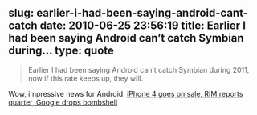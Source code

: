 slug: earlier-i-had-been-saying-android-cant-catch
date: 2010-06-25 23:56:19
title: Earlier I had been saying Android can’t catch Symbian during...
type: quote
---

> Earlier I had been saying Android can’t catch Symbian during 2011, now if this rate keeps up, they will.

Wow, impressive news for Android: [iPhone 4 goes on sale, RIM reports quarter, Google drops bombshell](http://communities-dominate.blogs.com/brands/2010/06/iphone-4-goes-on-sale-rim-reports-quarter-google-drops-bombshell.html)
